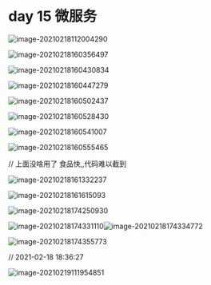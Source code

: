 # day 15  微服务

![image-20210218112004290](D:\Go\src\chentianxiang.vip\studygo\day15\README.assets\image-20210218112004290.png)

![image-20210218160356497](D:\Go\src\chentianxiang.vip\studygo\day15\README.assets\image-20210218160356497.png)

![image-20210218160430834](D:\Go\src\chentianxiang.vip\studygo\day15\README.assets\image-20210218160430834.png)

![image-20210218160447279](D:\Go\src\chentianxiang.vip\studygo\day15\README.assets\image-20210218160447279.png)

![image-20210218160502437](D:\Go\src\chentianxiang.vip\studygo\day15\README.assets\image-20210218160502437.png)

![image-20210218160528430](D:\Go\src\chentianxiang.vip\studygo\day15\README.assets\image-20210218160528430.png)

![image-20210218160541007](D:\Go\src\chentianxiang.vip\studygo\day15\README.assets\image-20210218160541007.png)

![image-20210218160555465](D:\Go\src\chentianxiang.vip\studygo\day15\README.assets\image-20210218160555465.png)

// 上面没啥用了 食品快,,代码难以截到



![image-20210218161332237](D:\Go\src\chentianxiang.vip\studygo\day15\README.assets\image-20210218161332237.png)

![image-20210218161615093](D:\Go\src\chentianxiang.vip\studygo\day15\README.assets\image-20210218161615093.png)

![image-20210218174250930](D:\Go\src\chentianxiang.vip\studygo\day15\README.assets\image-20210218174250930.png)

![image-20210218174331110](D:\Go\src\chentianxiang.vip\studygo\day15\README.assets\image-20210218174331110.png)![image-20210218174334772](D:\Go\src\chentianxiang.vip\studygo\day15\README.assets\image-20210218174334772.png)

![image-20210218174355773](D:\Go\src\chentianxiang.vip\studygo\day15\README.assets\image-20210218174355773.png)

// 2021-02-18 18:36:27

![image-20210219111954851](D:\Go\src\chentianxiang.vip\studygo\day15\README.assets\image-20210219111954851.png)